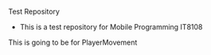 Test Repository
- This is a test repository for Mobile Programming IT8108

This is going to be for PlayerMovement